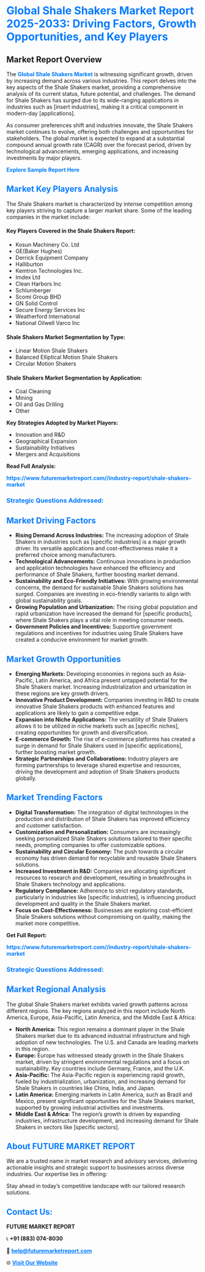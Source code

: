 <h1 style="color: #007BFF;">Global Shale Shakers Market Report 2025-2033: Driving Factors, Growth Opportunities, and Key Players</h1>

<section id="overview">
<h2>Market Report Overview</h2>
<p>The <a href="https://www.futuremarketreport.com//industry-report/shale-shakers-market" style="color: #007BFF; text-decoration: none;"><strong>Global Shale Shakers Market</strong></a> is witnessing significant growth, driven by increasing demand across various industries. This report delves into the key aspects of the Shale Shakers market, providing a comprehensive analysis of its current status, future potential, and challenges. The demand for Shale Shakers has surged due to its wide-ranging applications in industries such as [insert industries], making it a critical component in modern-day [applications].</p>
<p>As consumer preferences shift and industries innovate, the Shale Shakers market continues to evolve, offering both challenges and opportunities for stakeholders. The global market is expected to expand at a substantial compound annual growth rate (CAGR) over the forecast period, driven by technological advancements, emerging applications, and increasing investments by major players.</p>
</section>

<section id="overview">
<p><a href="https://www.futuremarketreport.com//request-sample/reportId=47674" style="color: #007BFF; text-decoration: none;"><strong>Explore Sample Report Here</strong></a></p>
</section>

<section id="key-players">
<h2 style="color: #007BFF;">Market Key Players Analysis</h2>
<p>The Shale Shakers market is characterized by intense competition among key players striving to capture a larger market share. Some of the leading companies in the market include:</p>
<h4>Key Players Covered in the Shale Shakers Report:</h4>
<ul><li>Kosun Machinery Co. Ltd</li><li>GE(Baker Hughes)</li><li>Derrick Equipment Company</li><li>Halliburton</li><li>Kemtron Technologies Inc.</li><li>Imdex Ltd</li><li>Clean Harbors Inc</li><li>Schlumberger</li><li>Scomi Group BHD</li><li>GN Solid Control</li><li>Secure Energy Services Inc</li><li>Weatherford International</li><li>National Oilwell Varco Inc</li></ul>
<h4>Shale Shakers Market Segmentation by Type:</h4>
<ul><li>Linear Motion Shale Shakers</li><li>Balanced Elliptical Motion Shale Shakers</li><li>Circular Motion Shakers</li></ul>

<h4>Shale Shakers Market Segmentation by Application:</h4>
<ul><li>Coal Cleaning</li><li>Mining</li><li>Oil and Gas Drilling</li><li>Other</li></ul>
<p><strong>Key Strategies Adopted by Market Players:</strong></p>
<ul>
<li>Innovation and R&D</li>
<li>Geographical Expansion</li>
<li>Sustainability Initiatives</li>
<li>Mergers and Acquisitions</li>
</ul>
</section>

<section>
<p><strong>Read Full Analysis: </strong></p><a href="https://www.futuremarketreport.com//industry-report/shale-shakers-market" style="color: #007BFF; text-decoration: none;"><strong>https://www.futuremarketreport.com//industry-report/shale-shakers-market</strong></a>
<h3 style="color: #007BFF;">Strategic Questions Addressed:</h3>
</section>

<section id="driving-factors">
<h2 style="color: #007BFF;">Market Driving Factors</h2>
<ul>
<li><strong>Rising Demand Across Industries:</strong> The increasing adoption of Shale Shakers in industries such as [specific industries] is a major growth driver. Its versatile applications and cost-effectiveness make it a preferred choice among manufacturers.</li>
<li><strong>Technological Advancements:</strong> Continuous innovations in production and application technologies have enhanced the efficiency and performance of Shale Shakers, further boosting market demand.</li>
<li><strong>Sustainability and Eco-Friendly Initiatives:</strong> With growing environmental concerns, the demand for sustainable Shale Shakers solutions has surged. Companies are investing in eco-friendly variants to align with global sustainability goals.</li>
<li><strong>Growing Population and Urbanization:</strong> The rising global population and rapid urbanization have increased the demand for [specific products], where Shale Shakers plays a vital role in meeting consumer needs.</li>
<li><strong>Government Policies and Incentives:</strong> Supportive government regulations and incentives for industries using Shale Shakers have created a conducive environment for market growth.</li>
</ul>
</section>

<section id="growth-opportunities">
<h2 style="color: #007BFF;">Market Growth Opportunities</h2>
<ul>
<li><strong>Emerging Markets:</strong> Developing economies in regions such as Asia-Pacific, Latin America, and Africa present untapped potential for the Shale Shakers market. Increasing industrialization and urbanization in these regions are key growth drivers.</li>
<li><strong>Innovative Product Development:</strong> Companies investing in R&D to create innovative Shale Shakers products with enhanced features and applications are likely to gain a competitive edge.</li>
<li><strong>Expansion into Niche Applications:</strong> The versatility of Shale Shakers allows it to be utilized in niche markets such as [specific niches], creating opportunities for growth and diversification.</li>
<li><strong>E-commerce Growth:</strong> The rise of e-commerce platforms has created a surge in demand for Shale Shakers used in [specific applications], further boosting market growth.</li>
<li><strong>Strategic Partnerships and Collaborations:</strong> Industry players are forming partnerships to leverage shared expertise and resources, driving the development and adoption of Shale Shakers products globally.</li>
</ul>
</section>

<section id="trending-factors">
<h2 style="color: #007BFF;">Market Trending Factors</h2>
<ul>
<li><strong>Digital Transformation:</strong> The integration of digital technologies in the production and distribution of Shale Shakers has improved efficiency and customer satisfaction.</li>
<li><strong>Customization and Personalization:</strong> Consumers are increasingly seeking personalized Shale Shakers solutions tailored to their specific needs, prompting companies to offer customizable options.</li>
<li><strong>Sustainability and Circular Economy:</strong> The push towards a circular economy has driven demand for recyclable and reusable Shale Shakers solutions.</li>
<li><strong>Increased Investment in R&D:</strong> Companies are allocating significant resources to research and development, resulting in breakthroughs in Shale Shakers technology and applications.</li>
<li><strong>Regulatory Compliance:</strong> Adherence to strict regulatory standards, particularly in industries like [specific industries], is influencing product development and quality in the Shale Shakers market.</li>
<li><strong>Focus on Cost-Effectiveness:</strong> Businesses are exploring cost-efficient Shale Shakers solutions without compromising on quality, making the market more competitive.</li>
</ul>
</section>

<section>
<p><strong>Get Full Report: </strong></p><a href="https://www.futuremarketreport.com//industry-report/shale-shakers-market" style="color: #007BFF; text-decoration: none;"><strong>https://www.futuremarketreport.com//industry-report/shale-shakers-market</strong></a>
<h3 style="color: #007BFF;">Strategic Questions Addressed:</h3>
</section>


<section id="regional-analysis">
<h2 style="color: #007BFF;">Market Regional Analysis</h2>
<p>The global Shale Shakers market exhibits varied growth patterns across different regions. The key regions analyzed in this report include North America, Europe, Asia-Pacific, Latin America, and the Middle East & Africa:</p>
<ul>
<li><strong>North America:</strong> This region remains a dominant player in the Shale Shakers market due to its advanced industrial infrastructure and high adoption of new technologies. The U.S. and Canada are leading markets in this region.</li>
<li><strong>Europe:</strong> Europe has witnessed steady growth in the Shale Shakers market, driven by stringent environmental regulations and a focus on sustainability. Key countries include Germany, France, and the U.K.</li>
<li><strong>Asia-Pacific:</strong> The Asia-Pacific region is experiencing rapid growth, fueled by industrialization, urbanization, and increasing demand for Shale Shakers in countries like China, India, and Japan.</li>
<li><strong>Latin America:</strong> Emerging markets in Latin America, such as Brazil and Mexico, present significant opportunities for the Shale Shakers market, supported by growing industrial activities and investments.</li>
<li><strong>Middle East & Africa:</strong> The region’s growth is driven by expanding industries, infrastructure development, and increasing demand for Shale Shakers in sectors like [specific sectors].</li>
</ul>
</section>

<footer>
<h2 style="color: #007BFF;">About FUTURE MARKET REPORT</h2>
<p>We are a trusted name in market research and advisory services, delivering actionable insights and strategic support to businesses across diverse industries. Our expertise lies in offering:</p>

<p>Stay ahead in today’s competitive landscape with our tailored research solutions.</p>

<h2 style="color: #007BFF;">Contact Us:</h2>
<p><strong>FUTURE MARKET REPORT</strong></p>
<p>📞 <strong>+91 (883) 074-8030</strong></p>
<p>📧 <strong><a href="mailto:help@futuremarketreport.com" style="color: #007BFF;">help@futuremarketreport.com</a></strong></p>
<p>🌐 <strong><a href="https://www.futuremarketreport.com/" style="color: #007BFF;">Visit Our Website</a></strong></p>
</footer>